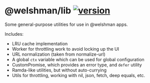 # @welshman/lib [![version](https://badgen.net/npm/v/@welshman/lib)](https://npmjs.com/package/@welshman/lib)

Some general-purpose utilities for use in @welshman apps.

Includes:

- LRU cache implementation
- Worker for throttling work to avoid locking up the UI
- URL normalization (taken from normalize-url)
- A global `ctx` variable which can be used for global configuration
- CustomPromise, which provides an error type, and `defer` utility
- Ramda-like utilities, but without auto-currying
- Utils for throttling, working with nil, json, fetch, deep equals, etc.
